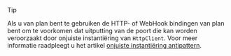 > [!TIP]
>
> Als u van plan bent te gebruiken de HTTP- of WebHook bindingen van plan bent om te voorkomen dat uitputting van de poort die kan worden veroorzaakt door onjuiste instantiëring van `HttpClient`. Voor meer informatie raadpleegt u het artikel [onjuiste instantiëring antipattern](https://docs.microsoft.com/azure/architecture/antipatterns/improper-instantiation/).
>
